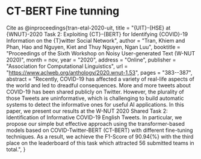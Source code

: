 # CT-BERT Fine tunning
Cite as 
@inproceedings{tran-etal-2020-uit,
    title = "{UIT}-{HSE} at {WNUT}-2020 Task 2: Exploiting {CT}-{BERT} for Identifying {COVID}-19 Information on the {T}witter Social Network",
    author = "Tran, Khiem  and
      Phan, Hao  and
      Nguyen, Kiet  and
      Thuy Nguyen, Ngan Luu",
    booktitle = "Proceedings of the Sixth Workshop on Noisy User-generated Text (W-NUT 2020)",
    month = nov,
    year = "2020",
    address = "Online",
    publisher = "Association for Computational Linguistics",
    url = "https://www.aclweb.org/anthology/2020.wnut-1.53",
    pages = "383--387",
    abstract = "Recently, COVID-19 has affected a variety of real-life aspects of the world and led to dreadful consequences. More and more tweets about COVID-19 has been shared publicly on Twitter. However, the plurality of those Tweets are uninformative, which is challenging to build automatic systems to detect the informative ones for useful AI applications. In this paper, we present our results at the W-NUT 2020 Shared Task 2: Identification of Informative COVID-19 English Tweets. In particular, we propose our simple but effective approach using the transformer-based models based on COVID-Twitter-BERT (CT-BERT) with different fine-tuning techniques. As a result, we achieve the F1-Score of 90.94{\%} with the third place on the leaderboard of this task which attracted 56 submitted teams in total.",
}
